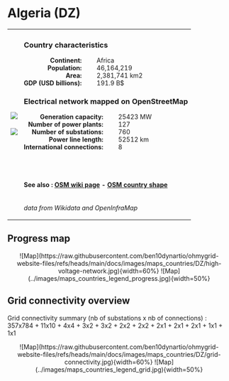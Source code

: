 # Algeria (DZ)

<table width="90%">
<tr>
<td>
<img src="http://commons.wikimedia.org/wiki/Special:FilePath/Flag%20of%20Algeria.svg" width="250">
<br><br>
<img src="http://commons.wikimedia.org/wiki/Special:FilePath/Algeria%20%28centered%20orthographic%20projection%29.svg" width="250"></td>
<td>
<h3>Country characteristics</h3>
<div style="display: inline-block;text-align:right;margin-right:30px;font-weight: bold;">
Continent:<br>Population:<br>Area:<br>GDP (USD billions):
</div>
<div style="display: inline-block;">
Africa<br>46,164,219<br>2,381,741 km2<br>191.9 B$
</div>
<h3>Electrical network mapped on OpenStreetMap</h3>
<div style="display: inline-block;text-align:right;margin-right:30px;font-weight: bold;">Generation capacity:<br>
Number of power plants:<br>
Number of substations:<br>
Power line length:<br>
International connections:<br>
</div>
<div style="display: inline-block;">25423 MW<br>
127<br>
760<br>
52512 km<br>
8<br>
</div>

<br><br><h4>See also :
<a href="https://wiki.openstreetmap.org/wiki/Power_networks/Algeria" target="_blank">OSM wiki page</a> -
<a href="https://openstreetmap.org/relation/192756" target="_blank">OSM country shape</a>
</h4>

<br><i>data from Wikidata and OpenInfraMap</i>
</td>
</tr>
</table>


## Progress map

<center>
![Map](https://raw.githubusercontent.com/ben10dynartio/ohmygrid-website-files/refs/heads/main/docs/images/maps_countries/DZ/high-voltage-network.jpg){width=60%}
![Map](../images/maps_countries_legend_progress.jpg){width=50%}
</center>



## Grid connectivity overview

Grid connectivity summary (nb of substations x nb of connections) :<br>357x784 + 11x10 + 4x4 + 3x2 + 3x2 + 2x2 + 2x2 + 2x1 + 2x1 + 2x1 + 1x1 + 1x1

<center>
![Map](https://raw.githubusercontent.com/ben10dynartio/ohmygrid-website-files/refs/heads/main/docs/images/maps_countries/DZ/grid-connectivity.jpg){width=60%}
![Map](../images/maps_countries_legend_grid.jpg){width=50%}
</center>

